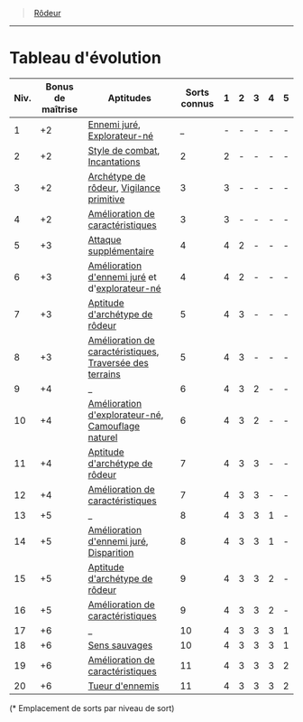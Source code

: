 ﻿---
!ClassEvolutionItem
Name: Tableau d'évolution
Id: ranger_hd.md#tableau-dévolution
ParentLink: ranger_hd.md#rôdeur
ParentName: Rôdeur
NameLevel: 1
Attributes: {}
AttributesDictionary: >+
  {}

---
> [Rôdeur](hd_ranger.md)

---

# Tableau d'évolution

|Niv.|Bonus de maîtrise|Aptitudes|Sorts connus|1|2|3|4|5|
|---|---|---|---|---|---|---|---|---|
|1|+2|[Ennemi juré](hd_ranger_ennemi_jure.md), [Explorateur-né](hd_ranger_explorateur_ne.md)|_|-|-|-|-|-|
|2|+2|[Style de combat](hd_ranger_style_de_combat.md), [Incantations](hd_ranger_incantations.md)|2|2|-|-|-|-|
|3|+2|[Archétype de rôdeur](hd_ranger_archetype_de_rodeur.md), [Vigilance primitive](hd_ranger_vigilance_primitive.md)|3|3|-|-|-|-|
|4|+2|[Amélioration de caractéristiques](hd_ranger_amelioration_de_caracteristiques.md)|3|3|-|-|-|-|
|5|+3|[Attaque supplémentaire](hd_ranger_attaque_supplementaire.md)|4|4|2|-|-|-|
|6|+3|[Amélioration d'ennemi juré](hd_ranger_ennemi_jure.md) et d'[explorateur-né](hd_ranger_explorateur_ne.md)|4|4|2|-|-|-|
|7|+3|[Aptitude d'archétype de rôdeur](hd_ranger_archetype_de_rodeur.md)|5|4|3|-|-|-|
|8|+3|[Amélioration de caractéristiques](hd_ranger_amelioration_de_caracteristiques.md), [Traversée des terrains](hd_ranger_traversee_des_terrains.md)|5|4|3|-|-|-|
|9|+4|_|6|4|3|2|-|-|
|10|+4|[Amélioration d'explorateur-né](hd_ranger_explorateur_ne.md), [Camouflage naturel](hd_ranger_camouflage_naturel.md)|6|4|3|2|-|-|
|11|+4|[Aptitude d'archétype de rôdeur](hd_ranger_archetype_de_rodeur.md)|7|4|3|3|-|-|
|12|+4|[Amélioration de caractéristiques](hd_ranger_amelioration_de_caracteristiques.md)|7|4|3|3|-|-|
|13|+5|_|8|4|3|3|1|-|
|14|+5|[Amélioration d'ennemi juré](hd_ranger_ennemi_jure.md), [Disparition](hd_ranger_disparition.md)|8|4|3|3|1|-|
|15|+5|[Aptitude d'archétype de rôdeur](hd_ranger_archetype_de_rodeur.md)|9|4|3|3|2|-|
|16|+5|[Amélioration de caractéristiques](hd_ranger_amelioration_de_caracteristiques.md)|9|4|3|3|2|-|
|17|+6|_|10|4|3|3|3|1|
|18|+6|[Sens sauvages](hd_ranger_sens_sauvages.md)|10|4|3|3|3|1|
|19|+6|[Amélioration de caractéristiques](hd_ranger_amelioration_de_caracteristiques.md)|11|4|3|3|3|2|
|20|+6|[Tueur d'ennemis](hd_ranger_tueur_dennemis.md)|11|4|3|3|3|2|

(* Emplacement de sorts par niveau de sort)

